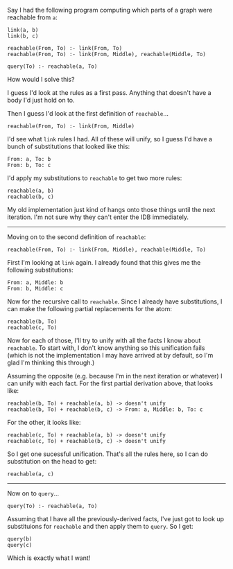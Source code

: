 Say I had the following program computing which parts of a graph were reachable from `a`:

```
link(a, b)
link(b, c)

reachable(From, To) :- link(From, To)
reachable(From, To) :- link(From, Middle), reachable(Middle, To)

query(To) :- reachable(a, To)
```

How would I solve this?

I guess I'd look at the rules as a first pass. Anything that doesn't have a body I'd just hold on to.

Then I guess I'd look at the first definition of `reachable`...

```
reachable(From, To) :- link(From, Middle)
```

I'd see what `link` rules I had. All of these will unify, so I guess I'd have a bunch of substitutions that looked like this:

```
From: a, To: b
From: b, To: c
```

I'd apply my substitutions to `reachable` to get two more rules:

```
reachable(a, b)
reachable(b, c)
```

My old implementation just kind of hangs onto those things until the next iteration. I'm not sure why they can't enter the IDB immediately.

---

Moving on to the second definition of `reachable`:

```
reachable(From, To) :- link(From, Middle), reachable(Middle, To)
```

First I'm looking at `link` again. I already found that this gives me the following substitutions:

```
From: a, Middle: b
From: b, Middle: c
```

Now for the recursive call to `reachable`. Since I already have substitutions, I can make the following partial replacements for the atom:

```
reachable(b, To)
reachable(c, To)
```

Now for each of those, I'll try to unify with all the facts I know about `reachable`. To start with, I don't know anything so this unification fails (which is not the implementation I may have arrived at by default, so I'm glad I'm thinking this through.)

Assuming the opposite (e.g. because I'm in the next iteration or whatever) I can unify with each fact. For the first partial derivation above, that looks like:

```
reachable(b, To) + reachable(a, b) -> doesn't unify
reachable(b, To) + reachable(b, c) -> From: a, Middle: b, To: c
```

For the other, it looks like:

```
reachable(c, To) + reachable(a, b) -> doesn't unify
reachable(c, To) + reachable(b, c) -> doesn't unify
```

So I get one sucessful unification. That's all the rules here, so I can do substitution on the head to get:

```
reachable(a, c)
```

---

Now on to `query`...

```
query(To) :- reachable(a, To)
```

Assuming that I have all the previously-derived facts, I've just got to look up substituions for `reachable` and then apply them to `query`. So I get:

```
query(b)
query(c)
```

Which is exactly what I want!
